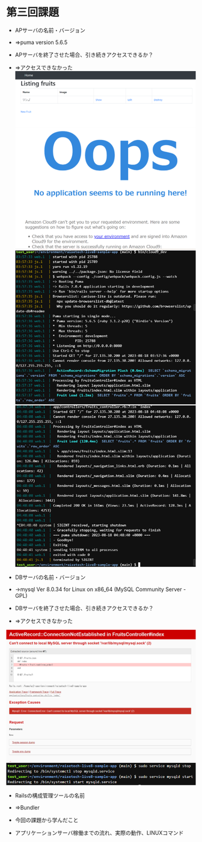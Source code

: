 # 第三回課題

- APサーバの名前・バージョン
- ⇒puma version 5.6.5

- APサーバを終了させた場合、引き続きアクセスできるか？
- ⇒アクセスできなかった
![アプリケーション稼働](image/正常動作.PNG)
![サーバ停止](image/サーバ停止.PNG)
![サービス開始](image/サービス開始.PNG)
![サービス停止](image/サービス停止.PNG)


- DBサーバの名前・バージョン
- →mysql  Ver 8.0.34 for Linux on x86_64 (MySQL Community Server - GPL)

- DBサーバを終了させた場合、引き続きアクセスできるか？
- ⇒アクセスできなかった

![DB停止](image/DB停止.PNG)
![DB停止・開始](image/DB停止・開始.PNG)

- Railsの構成管理ツールの名前
- ⇒Bundler

- 今回の課題から学んだこと
- アプリケーションサーバ稼働までの流れ、実際の動作、LINUXコマンド